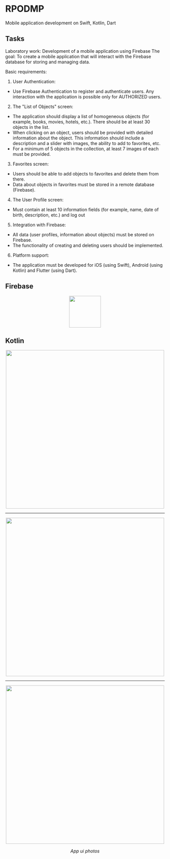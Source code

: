 # RPODMP
Mobile application development on Swift, Kotlin, Dart

## Tasks
Laboratory work: Development of a mobile application using Firebase
The goal: To create a mobile application that will interact with the Firebase database for storing and managing data.

Basic requirements:

1. User Authentication:
- Use Firebase Authentication to register and authenticate users. Any interaction with the application is possible only for AUTHORIZED users.

2. The "List of Objects" screen:
- The application should display a list of homogeneous objects (for example, books, movies, hotels, etc.). There should be at least 30 objects in the list.
- When clicking on an object, users should be provided with detailed information about the object. This information should include a description and a slider with images, the ability to add to favorites, etc.
- For a minimum of 5 objects in the collection, at least 7 images of each must be provided.

3. Favorites screen:
- Users should be able to add objects to favorites and delete them from there.
- Data about objects in favorites must be stored in a remote database (Firebase).

4. The User Profile screen:
- Must contain at least 10 information fields (for example, name, date of birth, description, etc.) and log out
5. Integration with Firebase:
- All data (user profiles, information about objects) must be stored on Firebase.
- The functionality of creating and deleting users should be implemented.

6. Platform support:
- The application must be developed for iOS (using Swift), Android (using Kotlin) and Flutter (using Dart).

## Firebase

<p align="center">
  <img src="https://github.com/dumonten/RPODMP/assets/92388475/802d18d8-1ad1-4970-bc35-fa74153b27bd" height="100"/>
</p>

## Kotlin

<p align="center">
  <img src="https://github.com/dumonten/RPODMP/assets/92388475/b5eac703-26f0-4afc-a89b-f2b5443b95bd" height="500"/>
</p>

***

<p align="center">
  <img src="https://github.com/dumonten/RPODMP/assets/92388475/24c3b209-61f3-425a-971a-ab214e45f73b" height="500"/>
</p>

***

<p align="center">
  <img src="https://github.com/dumonten/RPODMP/assets/92388475/5aaa5984-5ecd-4700-a103-934c9ce6f4ec" height="500"/>
</p>

<p align="center"><i>App ui photos</i></p>




